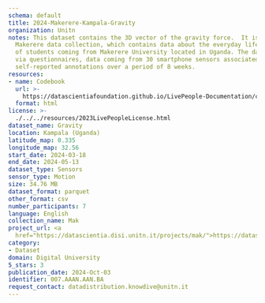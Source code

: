 ```yaml
---
schema: default
title: 2024-Makerere-Kampala-Gravity
organization: Unitn
notes: This dataset contains the 3D vector of the gravity force.  It is part of the
  Makerere data collection, which contains data about the everyday life activities
  of students coming from Makerere University located in Uganda. The data were collected
  via questionnaires, data coming from 30 smartphone sensors associated to thousand
  self-reported annotations over a period of 8 weeks.
resources:
- name: Codebook
  url: >-
    https://datascientiafoundation.github.io/LivePeople-Documentation/codebooks/2024-MAK-Kampala-gravity.html
  format: html
license: >-
  ./../../resources/2023LivePeopleLicense.html
dataset_name: Gravity
location: Kampala (Uganda)
latitude_map: 0.335
longitude_map: 32.56
start_date: 2024-03-18
end_date: 2024-05-13
dataset_type: Sensors
sensor_type: Motion
size: 34.76 MB
dataset_format: parquet
other_format: csv
number_participants: 7
language: English
collection_name: Mak
project_url: <a 
  href="https://datascientia.disi.unitn.it/projects/mak/">https://datascientia.disi.unitn.it/projects/mak/</a>
category:
- Dataset
domain: Digital University
5_stars: 3
publication_date: 2024-Oct-03
identifier: 007.AAAN.AAN.BA
request_contact: datadistribution.knowdive@unitn.it
---
```

